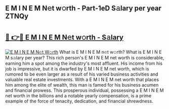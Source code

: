 ## E M I N E M N𝚎t w𝚘rth - Part-1eD S𝚊lary per year ZTNQy

# <h2><a href="http://gc3yak9.nevu.top/?p=E+M+I+N+E+M">🔗 👉🔴 E M I N E M N𝚎t w𝚘rth - S𝚊lary</a></h2>

[![E M I N E M N𝚎t W𝚘rth](https://i.imgur.com/Oavwk0R.jpeg)](http://gc3yak9.nevu.top/?p=E+M+I+N+E+M)
What is E M I N E M n𝚎t w𝚘rth? What is E M I N E M s𝚊lary per year?
This rich person's E M I N E M net worth is considerable, earning him a spot among the industry's most affluent. His income from his job is impressive, but it is dwarfed by E M I N E M net worth, which is rumored to be even larger as a result of his varied business activities and valuable real estate investments. With a E M I N E M net worth that places him among the elite of wealth, this man is famed for his business acumen and financial prowess. This prosperous individual, possessing a E M I N E M net worth in the billions and a notable yearly compensation, is a prime example of the force of tenacity, dedication, and financial shrewdness.
